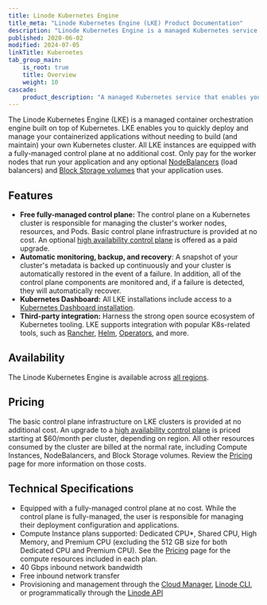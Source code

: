 ```yaml
---
title: Linode Kubernetes Engine
title_meta: "Linode Kubernetes Engine (LKE) Product Documentation"
description: "Linode Kubernetes Engine is a managed Kubernetes service that offers automatic backup and recovery and third party integration with popular k8s-related tools."
published: 2020-06-02
modified: 2024-07-05
linkTitle: Kubernetes
tab_group_main:
    is_root: true
    title: Overview
    weight: 10
cascade:
    product_description: "A managed Kubernetes service that enables you to easily control and scale your application's infrastructure."
---
```


The Linode Kubernetes Engine (LKE) is a managed container orchestration engine built on top of Kubernetes. LKE enables you to quickly deploy and manage your containerized applications without needing to build (and maintain) your own Kubernetes cluster. All LKE instances are equipped with a fully-managed control plane at no additional cost. Only pay for the worker nodes that run your application and any optional [NodeBalancers](/docs/products/networking/nodebalancers/) (load balancers) and [Block Storage volumes](/docs/products/storage/block-storage/) that your application uses.

## Features

- **Free fully-managed control plane:** The control plane on a Kubernetes cluster is responsible for managing the cluster's worker nodes, resources, and Pods. Basic control plane infrastructure is provided at no cost. An optional [high availability control plane](/docs/products/compute/kubernetes/guides/high-availability-control-plane/) is offered as a paid upgrade.
- **Automatic monitoring, backup, and recovery**: A snapshot of your cluster's metadata is backed up continuously and your cluster is automatically restored in the event of a failure. In addition, all of the control plane components are monitored and, if a failure is detected, they will automatically recover.
- **Kubernetes Dashboard:** All LKE installations include access to a [Kubernetes Dashboard installation](/docs/products/compute/kubernetes/guides/kubernetes-dashboard/#accessing-the-cluster-dashboard).
- **Third-party integration:** Harness the strong open source ecosystem of Kubernetes tooling. LKE supports integration with popular K8s-related tools, such as [Rancher](http://rancher.com), [Helm](http://helm.sh), [Operators](https://coreos.com/operators/), and more.

## Availability

The Linode Kubernetes Engine is available across [all regions](https://www.linode.com/global-infrastructure/).

## Pricing

The basic control plane infrastructure on LKE clusters is provided at no additional cost. An upgrade to a [high availability control plane](/docs/products/compute/kubernetes/guides/high-availability-control-plane/) is priced starting at $60/month per cluster, depending on region. All other resources consumed by the cluster are billed at the normal rate, including Compute Instances, NodeBalancers, and Block Storage volumes. Review the [Pricing](https://www.linode.com/pricing/) page for more information on those costs.

## Technical Specifications

- Equipped with a fully-managed control plane at no cost. While the control plane is fully-managed, the user is responsible for managing their deployment configuration and applications.
- Compute Instance plans supported: Dedicated CPU*, Shared CPU, High Memory, and Premium CPU (excluding the 512 GB size for both Dedicated CPU and Premium CPU). See the [Pricing](https://www.linode.com/pricing/) page for the compute resources included in each plan.
- 40 Gbps inbound network bandwidth
- Free inbound network transfer
- Provisioning and management through the [Cloud Manager](https://cloud.linode.com/), [Linode CLI](https://www.linode.com/products/cli/), or programmatically through the [Linode API](https://www.linode.com/products/linode-api/)